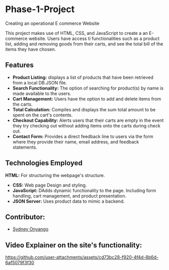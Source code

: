 # Phase-1-Project
Creating an operational  E commerce Website

This project makes use of HTML, CSS, and JavaScript to create a an E-commerce website.
Users have access ti functionalities such as a product list, adding and removing goods from their carts, and see the total bill of the items they have chosen.

## Features

- **Product Listing:** displays a list of products that have been retrieved from a local DB.JSON file.
- **Search Functionality:** The option of searching for product(s) by name is made available to the users.
- **Cart Management:** Users have the option to add and delete items from the carts.
- **Total Calculation:** Compiles and displays the sum total amount to be spent on the cart's contents.
- **Checkout Capability:** Alerts users that their carts are empty in the event they try checking out without adding items onto the carts during check out.
- **Contact Form:** Provides a direct feedback line to users via the form where they provide their name, email address, and feedback statements.

## Technologies Employed

 **HTML:** For structuring the webpage's structure.
- **CSS:** Web page Design and styling.
- **JavaScript:** DAdds dynamic functionality to the page. Including form handling, cart management, and product presentation.
- **JSON Server:** Uses product data to mimic a backend.


## Contributor:

- [Sydney Onyango](https://github.com/sydneyonyango)

## Video Explainer on the site's functionality: 
https://github.com/user-attachments/assets/cd73bc28-f920-4f4d-8b6d-6af5079f3f30





